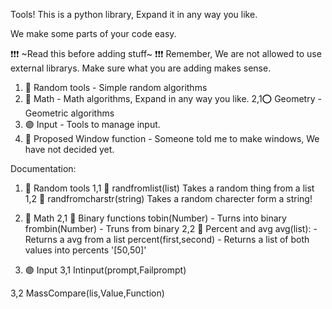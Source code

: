 Tools!
This is a python library, Expand it in any way you like.

We make some parts of your code easy.

❗❗❗ ~Read this before adding stuff~ ❗❗❗
    Remember, We are not allowed to 
    use external librarys.
    Make sure what you are adding 
    makes sense.

1. 🔵 Random tools - Simple random algorithms
2. 🔴 Math         - Math algorithms, Expand in any way you like.
2,1⭕ Geometry     - Geometric algorithms
3. 🟣 Input        - Tools to manage input.
4. 📌 Proposed Window function - Someone told me to make windows, We have not decided yet.


Documentation:

1. 🔵 Random tools
1,1 🔵 randfromlist(list)
    Takes a random thing from a list
1,2 🔵 randfromcharstr(string)
    Takes a random charecter form a string!

2. 🔴 Math
2,1 🔴 Binary functions
    tobin(Number) - Turns into binary
    frombin(Number) - Truns from binary
2,2 🔴 Percent and avg
    avg(list): - Returns a avg from a list
    percent(first,second) - Returns a list of both values into percents '[50,50]'

3. 🟣 Input
3,1    Intinput(prompt,Failprompt)

3,2    MassCompare(lis,Value,Function)
